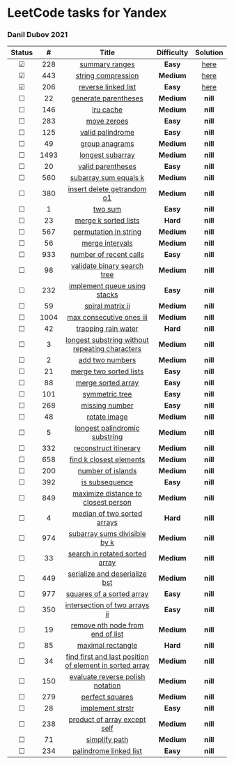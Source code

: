 # LeetCode tasks for Yandex

### Danil Dubov 2021

| Status  |  #   |                                                                       Title                                                                       | **Difficulty** | Solution |
| :-----: | :--: | :-----------------------------------------------------------------------------------------------------------------------------------------------: | :------------: | :------: |
| &#9745; | 228  |                                          [summary ranges](https://leetcode.com/problems/summary-ranges/)                                          |    **Easy**    | [here](https://github.com/VanjaRo/LeetCodeTasksForYandex/blob/main/tasks/228.go) |
| &#9745; | 443  |                                      [string compression](https://leetcode.com/problems/string-compression/)                                      |   **Medium**   | [here](https://github.com/VanjaRo/LeetCodeTasksForYandex/blob/main/tasks/443.go) |
| &#9745; | 206  |                                     [reverse linked list](https://leetcode.com/problems/reverse-linked-list/)                                     |    **Easy**    | [here](https://github.com/VanjaRo/LeetCodeTasksForYandex/blob/main/tasks/206.go) |
| &#9744; |  22  |                                    [generate parentheses](https://leetcode.com/problems/generate-parentheses/)                                    |   **Medium**   | **nill** |
| &#9744; | 146  |                                               [lru cache](https://leetcode.com/problems/lru-cache/)                                               |   **Medium**   | **nill** |
| &#9744; | 283  |                                             [move zeroes](https://leetcode.com/problems/move-zeroes/)                                             |    **Easy**    | **nill** |
| &#9744; | 125  |                                        [valid palindrome](https://leetcode.com/problems/valid-palindrome/)                                        |    **Easy**    | **nill** |
| &#9744; |  49  |                                          [group anagrams](https://leetcode.com/problems/group-anagrams/)                                          |   **Medium**   | **nill** |
| &#9744; | 1493 |                       [longest subarray](https://leetcode.com/problems/longest-subarray-of-1s-after-deleting-one-element/)                        |   **Medium**   | **nill** |
| &#9744; |  20  |                                       [valid parentheses](https://leetcode.com/problems/valid-parentheses/)                                       |    **Easy**    | **nill** |
| &#9744; | 560  |                                   [subarray sum equals k](https://leetcode.com/problems/subarray-sum-equals-k/)                                   |   **Medium**   | **nill** |
| &#9744; | 380  |                              [insert delete getrandom o1](https://leetcode.com/problems/insert-delete-getrandom-o1/)                              |   **Medium**   | **nill** |
| &#9744; |  1   |                                                 [two sum](https://leetcode.com/problems/two-sum/)                                                 |    **Easy**    | **nill** |
| &#9744; |  23  |                                    [merge k sorted lists](https://leetcode.com/problems/merge-k-sorted-lists/)                                    |    **Hard**    | **nill** |
| &#9744; | 567  |                                   [permutation in string](https://leetcode.com/problems/permutation-in-string/)                                   |   **Medium**   | **nill** |
| &#9744; |  56  |                                         [merge intervals](https://leetcode.com/problems/merge-intervals/)                                         |   **Medium**   | **nill** |
| &#9744; | 933  |                                  [number of recent calls](https://leetcode.com/problems/number-of-recent-calls/)                                  |    **Easy**    | **nill** |
| &#9744; |  98  |                             [validate binary search tree](https://leetcode.com/problems/validate-binary-search-tree/)                             |   **Medium**   | **nill** |
| &#9744; | 232  |                            [implement queue using stacks](https://leetcode.com/problems/implement-queue-using-stacks/)                            |    **Easy**    | **nill** |
| &#9744; |  59  |                                        [spiral matrix ii](https://leetcode.com/problems/spiral-matrix-ii/)                                        |   **Medium**   | **nill** |
| &#9744; | 1004 |                                [max consecutive ones iii](https://leetcode.com/problems/max-consecutive-ones-iii/)                                |   **Medium**   | **nill** |
| &#9744; |  42  |                                     [trapping rain water](https://leetcode.com/problems/trapping-rain-water/)                                     |    **Hard**    | **nill** |
| &#9744; |  3   |          [longest substring without repeating characters](https://leetcode.com/problems/longest-substring-without-repeating-characters/)          |   **Medium**   | **nill** |
| &#9744; |  2   |                                         [add two numbers](https://leetcode.com/problems/add-two-numbers/)                                         |   **Medium**   | **nill** |
| &#9744; |  21  |                                  [merge two sorted lists](https://leetcode.com/problems/merge-two-sorted-lists/)                                  |    **Easy**    | **nill** |
| &#9744; |  88  |                                      [merge sorted array](https://leetcode.com/problems/merge-sorted-array/)                                      |    **Easy**    | **nill** |
| &#9744; | 101  |                                          [symmetric tree](https://leetcode.com/problems/symmetric-tree/)                                          |    **Easy**    | **nill** |
| &#9744; | 268  |                                          [missing number](https://leetcode.com/problems/missing-number/)                                          |    **Easy**    | **nill** |
| &#9744; |  48  |                                            [rotate image](https://leetcode.com/problems/rotate-image/)                                            |   **Medium**   | **nill** |
| &#9744; |  5   |                           [longest palindromic substring](https://leetcode.com/problems/longest-palindromic-substring/)                           |   **Medium**   | **nill** |
| &#9744; | 332  |                                   [reconstruct itinerary](https://leetcode.com/problems/reconstruct-itinerary/)                                   |   **Medium**   | **nill** |
| &#9744; | 658  |                                 [find k closest elements](https://leetcode.com/problems/find-k-closest-elements/)                                 |   **Medium**   | **nill** |
| &#9744; | 200  |                                       [number of islands](https://leetcode.com/problems/number-of-islands/)                                       |   **Medium**   | **nill** |
| &#9744; | 392  |                                          [is subsequence](https://leetcode.com/problems/is-subsequence/)                                          |    **Easy**    | **nill** |
| &#9744; | 849  |                     [maximize distance to closest person](https://leetcode.com/problems/maximize-distance-to-closest-person/)                     |   **Medium**   | **nill** |
| &#9744; |  4   |                             [median of two sorted arrays](https://leetcode.com/problems/median-of-two-sorted-arrays/)                             |    **Hard**    | **nill** |
| &#9744; | 974  |                            [subarray sums divisible by k](https://leetcode.com/problems/subarray-sums-divisible-by-k/)                            |   **Medium**   | **nill** |
| &#9744; |  33  |                          [search in rotated sorted array](https://leetcode.com/problems/search-in-rotated-sorted-array/)                          |   **Medium**   | **nill** |
| &#9744; | 449  |                           [serialize and deserialize bst](https://leetcode.com/problems/serialize-and-deserialize-bst/)                           |   **Medium**   | **nill** |
| &#9744; | 977  |                               [squares of a sorted array](https://leetcode.com/problems/squares-of-a-sorted-array/)                               |    **Easy**    | **nill** |
| &#9744; | 350  |                           [intersection of two arrays ii](https://leetcode.com/problems/intersection-of-two-arrays-ii/)                           |    **Easy**    | **nill** |
| &#9744; |  19  |                        [remove nth node from end of list](https://leetcode.com/problems/remove-nth-node-from-end-of-list/)                        |   **Medium**   | **nill** |
| &#9744; |  85  |                                       [maximal rectangle](https://leetcode.com/problems/maximal-rectangle/)                                       |    **Hard**    | **nill** |
| &#9744; |  34  | [find first and last position of element in sorted array](https://leetcode.com/problems/find-first-and-last-position-of-element-in-sorted-array/) |   **Medium**   | **nill** |
| &#9744; | 150  |                        [evaluate reverse polish notation](https://leetcode.com/problems/evaluate-reverse-polish-notation/)                        |   **Medium**   | **nill** |
| &#9744; | 279  |                                         [perfect squares](https://leetcode.com/problems/perfect-squares/)                                         |   **Medium**   | **nill** |
| &#9744; |  28  |                                        [implement strstr](https://leetcode.com/problems/implement-strstr/)                                        |    **Easy**    | **nill** |
| &#9744; | 238  |                            [product of array except self](https://leetcode.com/problems/product-of-array-except-self/)                            |   **Medium**   | **nill** |
| &#9744; |  71  |                                           [simplify path](https://leetcode.com/problems/simplify-path/)                                           |   **Medium**   | **nill** |
| &#9744; | 234  |                                  [palindrome linked list](https://leetcode.com/problems/palindrome-linked-list/)                                  |    **Easy**    | **nill** |
